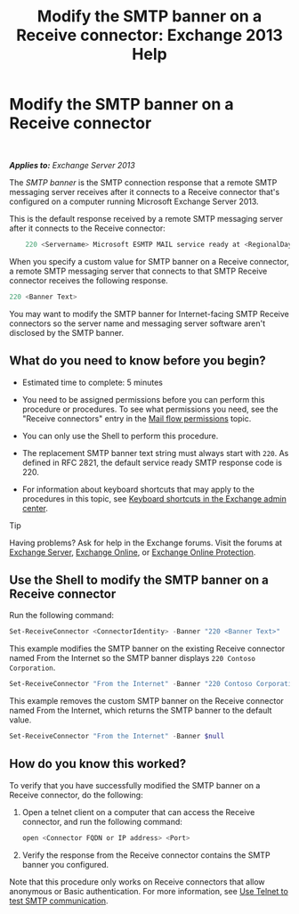 ﻿---
title: 'Modify the SMTP banner on a Receive connector: Exchange 2013 Help'
TOCTitle: Modify the SMTP banner on a Receive connector
ms:assetid: d667704e-fd69-4aca-9c35-eef7006944b2
ms:mtpsurl: https://technet.microsoft.com/en-us/library/Bb124740(v=EXCHG.150)
ms:contentKeyID: 50934226
ms.date: 12/09/2016
mtps_version: v=EXCHG.150
---

# Modify the SMTP banner on a Receive connector

 

_**Applies to:** Exchange Server 2013_


The *SMTP banner* is the SMTP connection response that a remote SMTP messaging server receives after it connects to a Receive connector that's configured on a computer running Microsoft Exchange Server 2013.

This is the default response received by a remote SMTP messaging server after it connects to the Receive connector:

```powershell
    220 <Servername> Microsoft ESMTP MAIL service ready at <RegionalDay-Date-24HourTimeFormat> <RegionalTimeZoneOffset>
```

When you specify a custom value for SMTP banner on a Receive connector, a remote SMTP messaging server that connects to that SMTP Receive connector receives the following response.

```powershell
220 <Banner Text>
```

You may want to modify the SMTP banner for Internet-facing SMTP Receive connectors so the server name and messaging server software aren't disclosed by the SMTP banner.

## What do you need to know before you begin?

  - Estimated time to complete: 5 minutes

  - You need to be assigned permissions before you can perform this procedure or procedures. To see what permissions you need, see the "Receive connectors" entry in the [Mail flow permissions](mail-flow-permissions-exchange-2013-help.md) topic.

  - You can only use the Shell to perform this procedure.

  - The replacement SMTP banner text string must always start with `220`. As defined in RFC 2821, the default service ready SMTP response code is 220.

  - For information about keyboard shortcuts that may apply to the procedures in this topic, see [Keyboard shortcuts in the Exchange admin center](keyboard-shortcuts-in-the-exchange-admin-center-exchange-online-protection-help.md).


> [!TIP]
> Having problems? Ask for help in the Exchange forums. Visit the forums at <A href="https://go.microsoft.com/fwlink/p/?linkid=60612">Exchange Server</A>, <A href="https://go.microsoft.com/fwlink/p/?linkid=267542">Exchange Online</A>, or <A href="https://go.microsoft.com/fwlink/p/?linkid=285351">Exchange Online Protection</A>.



## Use the Shell to modify the SMTP banner on a Receive connector

Run the following command:

```powershell
Set-ReceiveConnector <ConnectorIdentity> -Banner "220 <Banner Text>"
```

This example modifies the SMTP banner on the existing Receive connector named From the Internet so the SMTP banner displays `220 Contoso Corporation`.

```powershell
Set-ReceiveConnector "From the Internet" -Banner "220 Contoso Corporation"
```

This example removes the custom SMTP banner on the Receive connector named From the Internet, which returns the SMTP banner to the default value.

```powershell
Set-ReceiveConnector "From the Internet" -Banner $null
```

## How do you know this worked?

To verify that you have successfully modified the SMTP banner on a Receive connector, do the following:

1.  Open a telnet client on a computer that can access the Receive connector, and run the following command:
    
    ```powershell
    open <Connector FQDN or IP address> <Port>
    ```

2.  Verify the response from the Receive connector contains the SMTP banner you configured.

Note that this procedure only works on Receive connectors that allow anonymous or Basic authentication. For more information, see [Use Telnet to test SMTP communication](use-telnet-to-test-smtp-communication-exchange-2013-help.md).

